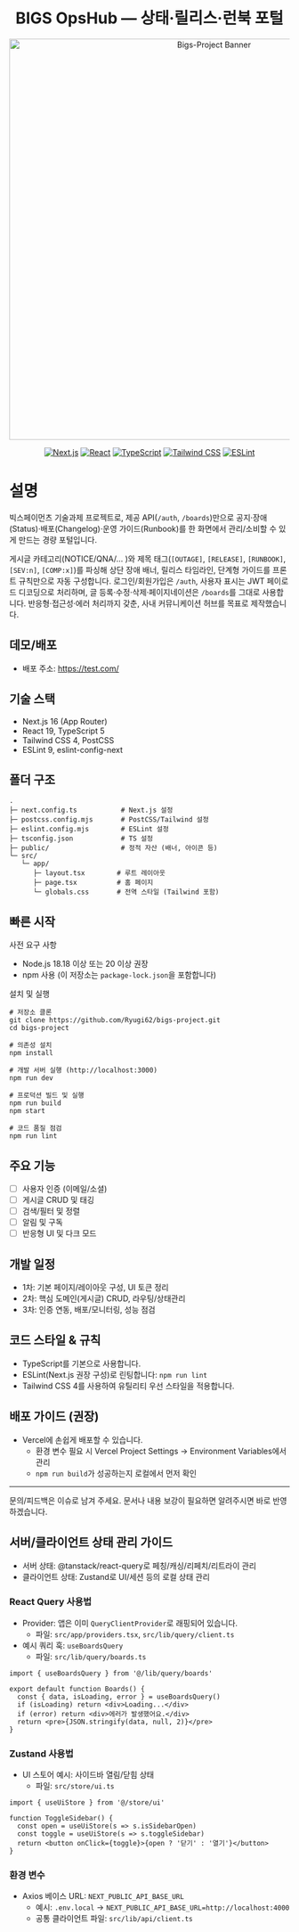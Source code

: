 <div align="center">

# **BIGS OpsHub — 상태·릴리스·런북 포털**

<!-- 배너 이미지를 `public/banner.png` 로 추가하면 아래 이미지가 표시됩니다. 없으면 이 줄을 지워도 됩니다. -->
<img src="public/banner.png" alt="Bigs-Project Banner" width="720" />

[![Next.js](https://img.shields.io/badge/Next.js-16-black?style=flat&logo=next.js)](https://nextjs.org/)
[![React](https://img.shields.io/badge/React-19-20232A?style=flat&logo=react&logoColor=61DAFB)](https://react.dev/)
[![TypeScript](https://img.shields.io/badge/TypeScript-5-3178C6?style=flat&logo=typescript&logoColor=white)](https://www.typescriptlang.org/)
[![Tailwind CSS](https://img.shields.io/badge/Tailwind_CSS-4-06B6D4?style=flat&logo=tailwindcss&logoColor=white)](https://tailwindcss.com/)
[![ESLint](https://img.shields.io/badge/ESLint-9-4B32C3?style=flat&logo=eslint&logoColor=white)](https://eslint.org/)

</div>

# 설명

빅스페이먼츠 기술과제 프로젝트로, 제공 API(`/auth`, `/boards`)만으로 공지·장애(Status)·배포(Changelog)·운영 가이드(Runbook)를 한 화면에서 관리/소비할 수 있게 만드는 경량 포털입니다.

게시글 카테고리(NOTICE/QNA/… )와 제목 태그(`[OUTAGE]`, `[RELEASE]`, `[RUNBOOK]`, `[SEV:n]`, `[COMP:x]`)를 파싱해 상단 장애 배너, 릴리스 타임라인, 단계형 가이드를 프론트 규칙만으로 자동 구성합니다. 로그인/회원가입은 `/auth`, 사용자 표시는 JWT 페이로드 디코딩으로 처리하며, 글 등록·수정·삭제·페이지네이션은 `/boards`를 그대로 사용합니다. 반응형·접근성·에러 처리까지 갖춘, 사내 커뮤니케이션 허브를 목표로 제작했습니다.

## 데모/배포
- 배포 주소: https://test.com/

## 기술 스택
- Next.js 16 (App Router)
- React 19, TypeScript 5
- Tailwind CSS 4, PostCSS
- ESLint 9, eslint-config-next

## 폴더 구조
```
.
├─ next.config.ts           # Next.js 설정
├─ postcss.config.mjs       # PostCSS/Tailwind 설정
├─ eslint.config.mjs        # ESLint 설정
├─ tsconfig.json            # TS 설정
├─ public/                  # 정적 자산 (배너, 아이콘 등)
└─ src/
   └─ app/
      ├─ layout.tsx        # 루트 레이아웃
      ├─ page.tsx          # 홈 페이지
      └─ globals.css       # 전역 스타일 (Tailwind 포함)
```

## 빠른 시작
사전 요구 사항
- Node.js 18.18 이상 또는 20 이상 권장
- npm 사용 (이 저장소는 `package-lock.json`을 포함합니다)

설치 및 실행
```
# 저장소 클론
git clone https://github.com/Ryugi62/bigs-project.git
cd bigs-project

# 의존성 설치
npm install

# 개발 서버 실행 (http://localhost:3000)
npm run dev

# 프로덕션 빌드 및 실행
npm run build
npm start

# 코드 품질 점검
npm run lint
```

## 주요 기능
- [ ] 사용자 인증 (이메일/소셜)
- [ ] 게시글 CRUD 및 태깅
- [ ] 검색/필터 및 정렬
- [ ] 알림 및 구독
- [ ] 반응형 UI 및 다크 모드

## 개발 일정
- 1차: 기본 페이지/레이아웃 구성, UI 토큰 정리
- 2차: 핵심 도메인(게시글) CRUD, 라우팅/상태관리
- 3차: 인증 연동, 배포/모니터링, 성능 점검

## 코드 스타일 & 규칙
- TypeScript를 기본으로 사용합니다.
- ESLint(Next.js 권장 구성)로 린팅합니다: `npm run lint`
- Tailwind CSS 4를 사용하여 유틸리티 우선 스타일을 적용합니다.

## 배포 가이드 (권장)
- Vercel에 손쉽게 배포할 수 있습니다.
  - 환경 변수 필요 시 Vercel Project Settings → Environment Variables에서 관리
  - `npm run build`가 성공하는지 로컬에서 먼저 확인

---

문의/피드백은 이슈로 남겨 주세요. 문서나 내용 보강이 필요하면 알려주시면 바로 반영하겠습니다.

## 서버/클라이언트 상태 관리 가이드

- 서버 상태: @tanstack/react-query로 페칭/캐싱/리페치/리트라이 관리
- 클라이언트 상태: Zustand로 UI/세션 등의 로컬 상태 관리

### React Query 사용법
- Provider: 앱은 이미 `QueryClientProvider`로 래핑되어 있습니다.
  - 파일: `src/app/providers.tsx`, `src/lib/query/client.ts`
- 예시 쿼리 훅: `useBoardsQuery`
  - 파일: `src/lib/query/boards.ts`
```
import { useBoardsQuery } from '@/lib/query/boards'

export default function Boards() {
  const { data, isLoading, error } = useBoardsQuery()
  if (isLoading) return <div>Loading...</div>
  if (error) return <div>에러가 발생했어요.</div>
  return <pre>{JSON.stringify(data, null, 2)}</pre>
}
```

### Zustand 사용법
- UI 스토어 예시: 사이드바 열림/닫힘 상태
  - 파일: `src/store/ui.ts`
```
import { useUiStore } from '@/store/ui'

function ToggleSidebar() {
  const open = useUiStore(s => s.isSidebarOpen)
  const toggle = useUiStore(s => s.toggleSidebar)
  return <button onClick={toggle}>{open ? '닫기' : '열기'}</button>
}
```

### 환경 변수
- Axios 베이스 URL: `NEXT_PUBLIC_API_BASE_URL`
  - 예시: `.env.local` → `NEXT_PUBLIC_API_BASE_URL=http://localhost:4000`
  - 공통 클라이언트 파일: `src/lib/api/client.ts`

